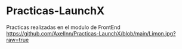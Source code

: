 # Practicas-LaunchX
Practicas realizadas en el modulo de FrontEnd
https://github.com/AxelInn/Practicas-LaunchX/blob/main/Limon.jpg?raw=true
